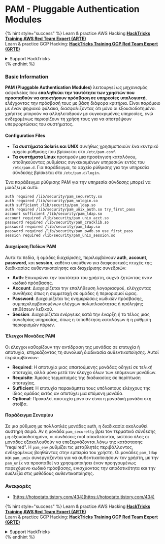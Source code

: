 # PAM - Pluggable Authentication Modules

{% hint style="success" %}
Learn & practice AWS Hacking:<img src="/.gitbook/assets/arte.png" alt="" data-size="line">[**HackTricks Training AWS Red Team Expert (ARTE)**](https://training.hacktricks.xyz/courses/arte)<img src="/.gitbook/assets/arte.png" alt="" data-size="line">\
Learn & practice GCP Hacking: <img src="/.gitbook/assets/grte.png" alt="" data-size="line">[**HackTricks Training GCP Red Team Expert (GRTE)**<img src="/.gitbook/assets/grte.png" alt="" data-size="line">](https://training.hacktricks.xyz/courses/grte)

<details>

<summary>Support HackTricks</summary>

* Check the [**subscription plans**](https://github.com/sponsors/carlospolop)!
* **Join the** 💬 [**Discord group**](https://discord.gg/hRep4RUj7f) or the [**telegram group**](https://t.me/peass) or **follow** us on **Twitter** 🐦 [**@hacktricks\_live**](https://twitter.com/hacktricks\_live)**.**
* **Share hacking tricks by submitting PRs to the** [**HackTricks**](https://github.com/carlospolop/hacktricks) and [**HackTricks Cloud**](https://github.com/carlospolop/hacktricks-cloud) github repos.

</details>
{% endhint %}


### Basic Information

**PAM (Pluggable Authentication Modules)** λειτουργεί ως μηχανισμός ασφαλείας που **επαληθεύει την ταυτότητα των χρηστών που προσπαθούν να αποκτήσουν πρόσβαση σε υπηρεσίες υπολογιστή**, ελέγχοντας την πρόσβασή τους με βάση διάφορα κριτήρια. Είναι παρόμοιο με έναν ψηφιακό φύλακα, διασφαλίζοντας ότι μόνο οι εξουσιοδοτημένοι χρήστες μπορούν να αλληλεπιδρούν με συγκεκριμένες υπηρεσίες, ενώ ενδεχομένως περιορίζουν τη χρήση τους για να αποτρέψουν υπερφορτώσεις του συστήματος.

#### Configuration Files

* **Τα συστήματα Solaris και UNIX** συνήθως χρησιμοποιούν ένα κεντρικό αρχείο ρύθμισης που βρίσκεται στο `/etc/pam.conf`.
* **Τα συστήματα Linux** προτιμούν μια προσέγγιση καταλόγου, αποθηκεύοντας ρυθμίσεις συγκεκριμένων υπηρεσιών εντός του `/etc/pam.d`. Για παράδειγμα, το αρχείο ρύθμισης για την υπηρεσία σύνδεσης βρίσκεται στο `/etc/pam.d/login`.

Ένα παράδειγμα ρύθμισης PAM για την υπηρεσία σύνδεσης μπορεί να μοιάζει με αυτό:
```
auth required /lib/security/pam_securetty.so
auth required /lib/security/pam_nologin.so
auth sufficient /lib/security/pam_ldap.so
auth required /lib/security/pam_unix_auth.so try_first_pass
account sufficient /lib/security/pam_ldap.so
account required /lib/security/pam_unix_acct.so
password required /lib/security/pam_cracklib.so
password required /lib/security/pam_ldap.so
password required /lib/security/pam_pwdb.so use_first_pass
session required /lib/security/pam_unix_session.so
```
#### **Διαχείριση Πεδίων PAM**

Αυτά τα πεδία, ή ομάδες διαχείρισης, περιλαμβάνουν **auth**, **account**, **password**, και **session**, καθένα υπεύθυνο για διαφορετικές πτυχές της διαδικασίας αυθεντικοποίησης και διαχείρισης συνεδριών:

* **Auth**: Επικυρώνει την ταυτότητα του χρήστη, συχνά ζητώντας έναν κωδικό πρόσβασης.
* **Account**: Διαχειρίζεται την επαλήθευση λογαριασμού, ελέγχοντας συνθήκες όπως η συμμετοχή σε ομάδες ή περιορισμοί ώρας.
* **Password**: Διαχειρίζεται τις ενημερώσεις κωδικών πρόσβασης, συμπεριλαμβανομένων ελέγχων πολυπλοκότητας ή πρόληψης επιθέσεων λεξικού.
* **Session**: Διαχειρίζεται ενέργειες κατά την έναρξη ή το τέλος μιας συνεδρίας υπηρεσίας, όπως η τοποθέτηση καταλόγων ή η ρύθμιση περιορισμών πόρων.

#### **Έλεγχοι Μονάδας PAM**

Οι έλεγχοι καθορίζουν την αντίδραση της μονάδας σε επιτυχία ή αποτυχία, επηρεάζοντας τη συνολική διαδικασία αυθεντικοποίησης. Αυτοί περιλαμβάνουν:

* **Required**: Η αποτυχία μιας απαιτούμενης μονάδας οδηγεί σε τελική αποτυχία, αλλά μόνο μετά τον έλεγχο όλων των επόμενων μονάδων.
* **Requisite**: Άμεσος τερματισμός της διαδικασίας σε περίπτωση αποτυχίας.
* **Sufficient**: Η επιτυχία παρακάμπτει τους υπόλοιπους ελέγχους της ίδιας ομάδας εκτός αν αποτύχει μια επόμενη μονάδα.
* **Optional**: Προκαλεί αποτυχία μόνο αν είναι η μοναδική μονάδα στη στοίβα.

#### Παράδειγμα Σεναρίου

Σε μια ρύθμιση με πολλαπλές μονάδες auth, η διαδικασία ακολουθεί αυστηρή σειρά. Αν η μονάδα `pam_securetty` βρει τον τερματικό σύνδεσης μη εξουσιοδοτημένο, οι συνδέσεις root αποκλείονται, ωστόσο όλες οι μονάδες εξακολουθούν να επεξεργάζονται λόγω της κατάστασης "required". Η `pam_env` ρυθμίζει τις μεταβλητές περιβάλλοντος, ενδεχομένως βοηθώντας στην εμπειρία του χρήστη. Οι μονάδες `pam_ldap` και `pam_unix` συνεργάζονται για να αυθεντικοποιήσουν τον χρήστη, με την `pam_unix` να προσπαθεί να χρησιμοποιήσει έναν προηγουμένως παρεχόμενο κωδικό πρόσβασης, ενισχύοντας την αποδοτικότητα και την ευελιξία στις μεθόδους αυθεντικοποίησης.

### Αναφορές

* [https://hotpotato.tistory.com/434](https://hotpotato.tistory.com/434)


{% hint style="success" %}
Learn & practice AWS Hacking:<img src="/.gitbook/assets/arte.png" alt="" data-size="line">[**HackTricks Training AWS Red Team Expert (ARTE)**](https://training.hacktricks.xyz/courses/arte)<img src="/.gitbook/assets/arte.png" alt="" data-size="line">\
Learn & practice GCP Hacking: <img src="/.gitbook/assets/grte.png" alt="" data-size="line">[**HackTricks Training GCP Red Team Expert (GRTE)**<img src="/.gitbook/assets/grte.png" alt="" data-size="line">](https://training.hacktricks.xyz/courses/grte)

<details>

<summary>Support HackTricks</summary>

* Check the [**subscription plans**](https://github.com/sponsors/carlospolop)!
* **Join the** 💬 [**Discord group**](https://discord.gg/hRep4RUj7f) or the [**telegram group**](https://t.me/peass) or **follow** us on **Twitter** 🐦 [**@hacktricks\_live**](https://twitter.com/hacktricks\_live)**.**
* **Share hacking tricks by submitting PRs to the** [**HackTricks**](https://github.com/carlospolop/hacktricks) and [**HackTricks Cloud**](https://github.com/carlospolop/hacktricks-cloud) github repos.

</details>
{% endhint %}
